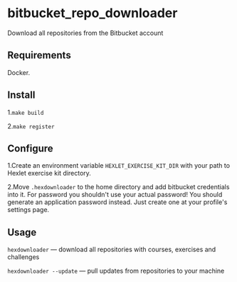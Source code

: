 # bitbucket_repo_downloader

Download all repositories from the Bitbucket account

## Requirements

Docker.

## Install

1.`make build`

2.`make register`

## Configure

1.Create an environment variable `HEXLET_EXERCISE_KIT_DIR` with your path to Hexlet exercise kit directory.

2.Move `.hexdownloader` to the home directory and add bitbucket credentials into it. For password you shouldn't use your actual password! You should generate an application password instead. Just create one at your profile's settings page.

## Usage

`hexdownloader` — download all repositories with courses, exercises and challenges

`hexdownloader --update` — pull updates from repositories to your machine
